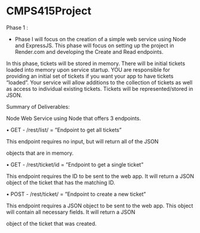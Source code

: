 # CMPS415Project

Phase 1 :

- Phase I will focus on the creation of a simple web service using Node and ExpressJS. This phase will focus on setting up the project in Render.com and developing the Create and Read endpoints.

In this phase, tickets will be stored in memory. There will be initial tickets loaded into memory upon service startup. YOU are responsible for providing an initial set of tickets if you want your app to have tickets “loaded”. Your service will allow additions to the collection of tickets as well as access to individual existing tickets. Tickets will be represented/stored in JSON.

 

Summary of Deliverables:



Node Web Service using Node that offers 3 endpoints.

• GET - /rest/list/ = ”Endpoint to get all tickets”

This endpoint requires no input, but will return all of the JSON

objects that are in memory.

• GET - /rest/ticket/id = ”Endpoint to get a single ticket”

This endpoint requires the ID to be sent to the web app. It will return a JSON object of the ticket that has the matching ID.

• POST - /rest/ticket/ = ”Endpoint to create a new ticket”

This endpoint requires a JSON object to be sent to the web app. This object will contain all necessary fields. It will return a JSON

object of the ticket that was created.

